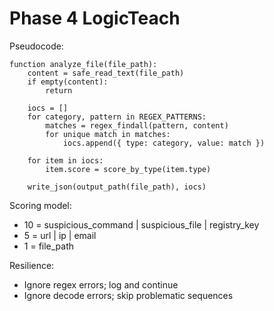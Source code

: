 # Phase 4 LogicTeach

Pseudocode:

```
function analyze_file(file_path):
    content = safe_read_text(file_path)
    if empty(content):
        return

    iocs = []
    for category, pattern in REGEX_PATTERNS:
        matches = regex_findall(pattern, content)
        for unique match in matches:
            iocs.append({ type: category, value: match })

    for item in iocs:
        item.score = score_by_type(item.type)

    write_json(output_path(file_path), iocs)
```

Scoring model:
- 10 = suspicious_command | suspicious_file | registry_key
- 5 = url | ip | email
- 1 = file_path

Resilience:
- Ignore regex errors; log and continue
- Ignore decode errors; skip problematic sequences
